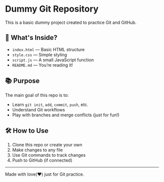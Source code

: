 # Dummy Git Repository

This is a basic dummy project created to practice Git and GitHub.

## 🚀 What's Inside?

- `index.html` — Basic HTML structure
- `style.css` — Simple styling
- `script.js` — A small JavaScript function
- `README.md` — You’re reading it!

## 📚 Purpose

The main goal of this repo is to:

- Learn `git init`, `add`, `commit`, `push`, etc.
- Understand Git workflows
- Play with branches and merge conflicts (just for fun!)

## 🛠️ How to Use

1. Clone this repo or create your own
2. Make changes to any file
3. Use Git commands to track changes
4. Push to GitHub (if connected)

---

Made with love(❤️) just for Git practice.